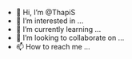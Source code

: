 - 👋 Hi, I’m @ThapiS
- 👀 I’m interested in ...
- 🌱 I’m currently learning ...
- 💞️ I’m looking to collaborate on ...
- 📫 How to reach me ...

<!---
ThapiS/ThapiS is a ✨ special ✨ repository because its `README.md` (this file) appears on your GitHub profile.
You can click the Preview link to take a look at your changes.
--->
